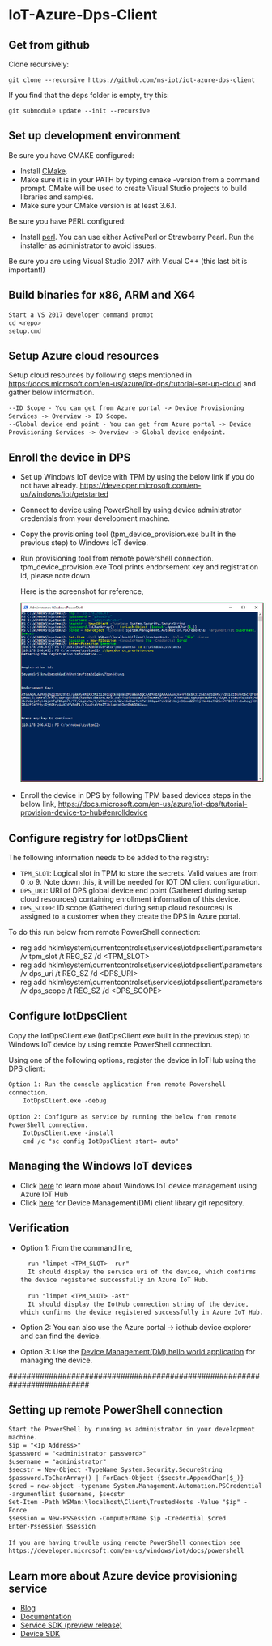 # IoT-Azure-Dps-Client

## Get from github
Clone recursively:

    git clone --recursive https://github.com/ms-iot/iot-azure-dps-client

If you find that the deps folder is empty, try this:

    git submodule update --init --recursive

## Set up development environment
Be sure you have CMAKE configured:

* Install [CMake](https://cmake.org/download/). 
* Make sure it is in your PATH by typing cmake -version from a command prompt. CMake will be used to create Visual Studio projects to build libraries and samples. 
* Make sure your CMake version is at least 3.6.1.

Be sure you have PERL configured:

* Install [perl](https://www.perl.org/get.html). You can use either ActivePerl or Strawberry Pearl. Run the installer as administrator to avoid issues.
    
Be sure you are using Visual Studio 2017 with Visual C++ (this last bit is important!)

## Build binaries for x86, ARM and X64

    Start a VS 2017 developer command prompt
    cd <repo>
    setup.cmd

## Setup Azure cloud resources

Setup cloud resources by following steps mentioned in https://docs.microsoft.com/en-us/azure/iot-dps/tutorial-set-up-cloud and gather below information.

    --ID Scope - You can get from Azure portal -> Device Provisioning Services -> Overview -> ID Scope.
    --Global device end point - You can get from Azure portal -> Device Provisioning Services -> Overview -> Global device endpoint.  

## Enroll the device in DPS
* Set up Windows IoT device with TPM by using the below link if you do not have already.
    https://developer.microsoft.com/en-us/windows/iot/getstarted

* Connect to device using PowerShell by using device administrator credentials from your development machine.

* Copy the provisioning tool (tpm_device_provision.exe built in the previous step) to Windows IoT device.
* Run provisioning tool from remote powershell connection.
    tpm_device_provision.exe
    Tool prints endorsement key and registration id, please note down.
  
  Here is the screenshot for reference,
  
  <img src="docs/tpm_device_provision.PNG"/>

* Enroll the device in DPS by following TPM based devices steps in the below link,
    https://docs.microsoft.com/en-us/azure/iot-dps/tutorial-provision-device-to-hub#enrolldevice

## Configure registry for IotDpsClient
The following information needs to be added to the registry:
* `TPM_SLOT`:   Logical slot in TPM to store the secrets. Valid values are from 0 to 9. Note down this, it will be needed for IOT DM client configuration.
* `DPS_URI`:    URI of DPS global device end point (Gathered during setup cloud resources) containing enrollment information of this device.
* `DPS_SCOPE`:  ID scope (Gathered during setup cloud resources) is assigned to a customer when they create the DPS in Azure portal.

To do this run below from remote PowerShell connection:
* reg add hklm\system\currentcontrolset\services\iotdpsclient\parameters  /v tpm_slot /t REG_SZ /d <TPM_SLOT>
* reg add hklm\system\currentcontrolset\services\iotdpsclient\parameters /v dps_uri /t REG_SZ /d <DPS_URI>
* reg add hklm\system\currentcontrolset\services\iotdpsclient\parameters /v dps_scope /t REG_SZ /d <DPS_SCOPE>

## Configure IotDpsClient
Copy the IotDpsClient.exe (IotDpsClient.exe built in the previous step) to Windows IoT device by using remote PowerShell connection.

Using one of the following options, register the device in IoTHub using the DPS client:

    Option 1: Run the console application from remote Powershell connection.
        IotDpsClient.exe -debug

    Option 2: Configure as service by running the below from remote PowerShell connection.
        IotDpsClient.exe -install
        cmd /c "sc config IotDpsClient start= auto"

## Managing the Windows IoT devices
* Click [here](<https://docs.microsoft.com/en-us/windows/iot-core/manage-your-device/azureiotdm>) to learn more about Windows IoT device management using Azure IoT Hub 
* Click [here](<https://github.com/ms-iot/iot-core-azure-dm-client>) for Device Management(DM) client library git repository.

## Verification

* Option 1: From the command line,

    	run "limpet <TPM_SLOT> -rur"
        It should display the service uri of the device, which confirms the device registered successfully in Azure IoT Hub.
	
    	run "limpet <TPM_SLOT> -ast"
        It should display the IotHub connection string of the device, which confirms the device registered successfully in Azure IoT Hub.

* Option 2: You can also use the Azure portal -> iothub device explorer and can find the device.

* Option 3: Use the [Device Management(DM) hello world application](<https://github.com/ms-iot/iot-core-azure-dm-client/blob/master/docs/dm-hello-world-overview.md>) for managing the device.

##########################################################################

## Setting up remote PowerShell connection
	Start the PowerShell by running as administrator in your development machine.
	$ip = "<Ip Address>"
	$password = "<administrator password>"
	$username = "administrator"
	$secstr = New-Object -TypeName System.Security.SecureString
	$password.ToCharArray() | ForEach-Object {$secstr.AppendChar($_)}
	$cred = new-object -typename System.Management.Automation.PSCredential -argumentlist $username, $secstr
	Set-Item -Path WSMan:\localhost\Client\TrustedHosts -Value "$ip" -Force
	$session = New-PSSession -ComputerName $ip -Credential $cred
	Enter-Pssession $session

    If you are having trouble using remote PowerShell connection see https://developer.microsoft.com/en-us/windows/iot/docs/powershell

## Learn more about Azure device provisioning service
* [Blog](<https://azure.microsoft.com/de-de/blog/azure-iot-hub-device-provisioning-service-preview-automates-device-connection-configuration/>)
* [Documentation](<https://docs.microsoft.com/en-us/azure/iot-dps/>)
* [Service SDK (preview release)](<https://www.nuget.org/packages/Microsoft.Azure.Devices/>)
* [Device SDK](<https://github.com/Azure/azure-iot-sdk-c>)

